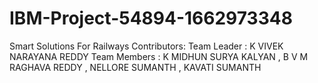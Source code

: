 # IBM-Project-54894-1662973348
Smart Solutions For Railways
Contributors:
Team Leader : K VIVEK NARAYANA REDDY
Team Members : K MIDHUN SURYA KALYAN , B V M RAGHAVA REDDY , NELLORE SUMANTH , KAVATI SUMANTH
